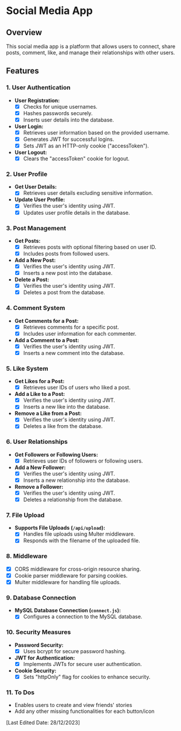 # Social Media App

## Overview

This social media app is a platform that allows users to connect, share posts, comment, like, and manage their relationships with other users.

## Features

### 1. User Authentication

- **User Registration:**
  - [x] Checks for unique usernames.
  - [x] Hashes passwords securely.
  - [x] Inserts user details into the database.

- **User Login:**
  - [x] Retrieves user information based on the provided username.
  - [x] Generates JWT for successful logins.
  - [x] Sets JWT as an HTTP-only cookie ("accessToken").

- **User Logout:**
  - [x] Clears the "accessToken" cookie for logout.

### 2. User Profile

- **Get User Details:**
  - [x] Retrieves user details excluding sensitive information.

- **Update User Profile:**
  - [x] Verifies the user's identity using JWT.
  - [x] Updates user profile details in the database.

### 3. Post Management

- **Get Posts:**
  - [x] Retrieves posts with optional filtering based on user ID.
  - [x] Includes posts from followed users.

- **Add a New Post:**
  - [x] Verifies the user's identity using JWT.
  - [x] Inserts a new post into the database.

- **Delete a Post:**
  - [x] Verifies the user's identity using JWT.
  - [x] Deletes a post from the database.

### 4. Comment System

- **Get Comments for a Post:**
  - [x] Retrieves comments for a specific post.
  - [x] Includes user information for each commenter.

- **Add a Comment to a Post:**
  - [x] Verifies the user's identity using JWT.
  - [x] Inserts a new comment into the database.

### 5. Like System

- **Get Likes for a Post:**
  - [x] Retrieves user IDs of users who liked a post.

- **Add a Like to a Post:**
  - [x] Verifies the user's identity using JWT.
  - [x] Inserts a new like into the database.

- **Remove a Like from a Post:**
  - [x] Verifies the user's identity using JWT.
  - [x] Deletes a like from the database.

### 6. User Relationships

- **Get Followers or Following Users:**
  - [x] Retrieves user IDs of followers or following users.

- **Add a New Follower:**
  - [x] Verifies the user's identity using JWT.
  - [x] Inserts a new relationship into the database.

- **Remove a Follower:**
  - [x] Verifies the user's identity using JWT.
  - [x] Deletes a relationship from the database.

### 7. File Upload

- **Supports File Uploads (`/api/upload`):**
  - [x] Handles file uploads using Multer middleware.
  - [x] Responds with the filename of the uploaded file.

### 8. Middleware

- [x] CORS middleware for cross-origin resource sharing.
- [x] Cookie parser middleware for parsing cookies.
- [x] Multer middleware for handling file uploads.

### 9. Database Connection

- **MySQL Database Connection (`connect.js`):**
  - [x] Configures a connection to the MySQL database.

### 10. Security Measures

- **Password Security:**
  - [x] Uses bcrypt for secure password hashing.
- **JWT for Authentication:**
  - [x] Implements JWTs for secure user authentication.
- **Cookie Security:**
  - [x] Sets "httpOnly" flag for cookies to enhance security.

### 11. To Dos

- Enables users to create and view friends' stories
- Add any other missing functionalities for each button/icon


[Last Edited Date: 28/12/2023]
